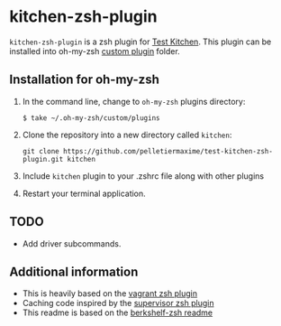 # kitchen-zsh-plugin

`kitchen-zsh-plugin` is a zsh plugin for
[Test Kitchen](http://kitchen.ci/). This plugin can be installed into oh-my-zsh [custom plugin](https://github.com/robbyrussell/oh-my-zsh#customization) folder.

## Installation for oh-my-zsh

1. In the command line, change to `oh-my-zsh` plugins directory:

    ```console
    $ take ~/.oh-my-zsh/custom/plugins
    ```

2. Clone the repository into a new directory called `kitchen`:

    ```console
    git clone https://github.com/pelletiermaxime/test-kitchen-zsh-plugin.git kitchen
    ```

3. Include `kitchen` plugin to your .zshrc file along with other plugins

4. Restart your terminal application.

## TODO

* Add driver subcommands.

## Additional information

* This is heavily based on the [vagrant zsh plugin](https://github.com/robbyrussell/oh-my-zsh/blob/master/plugins/vagrant/_vagrant)
* Caching code inspired by the [supervisor zsh plugin](https://github.com/robbyrussell/oh-my-zsh/blob/master/plugins/supervisor/_supervisorctl)
* This readme is based on the [berkshelf-zsh readme](https://github.com/berkshelf/berkshelf-zsh-plugin/blob/master/README.md)